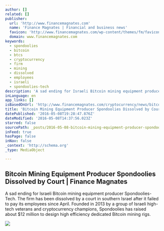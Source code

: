 ```yaml
---
author: []
related: []
publisher:
  url: 'http://www.financemagnates.com'
  name: 'Finance Magnates | Financial and business news'
  favicon: 'http://www.financemagnates.com/wp-content/themes/fm/favicon.ico'
  domain: www.financemagnates.com
keywords:
  - spondoolies
  - bitcoin
  - btcs
  - cryptocurrency
  - firm
  - mining
  - dissolved
  - employees
  - israeli
  - spondoolies-tech
description: 'A sad ending for Israeli Bitcoin mining equipment producer Spondoolies-Tech. The firm has been dissolved by a court in southern Israel after it failed to pay its employees since April. Founded in 2013 by a group of Israeli high-tech veterans and cryptocurrency champions, Spondoolies has raised about $12 million to design high efficiency dedicated Bitcoin mining rigs.'
inLanguage: en
app_links: []
isBasedOnUrl: 'http://www.financemagnates.com/cryptocurrency/news/bitcoin-mining-equipment-producer-spondoolies-dissolved-court/'
title: 'Bitcoin Mining Equipment Producer Spondoolies Dissolved by Court | Finance Magnates'
datePublished: '2016-05-08T19:28:47.876Z'
dateModified: '2016-05-08T14:37:56.023Z'
starred: false
sourcePath: _posts/2016-05-08-bitcoin-mining-equipment-producer-spondoolies-dissolved-by-c.md
inFeed: true
hasPage: false
inNav: false
_context: 'http://schema.org'
_type: MediaObject

---
```

<article style=""><h1>Bitcoin Mining Equipment Producer Spondoolies Dissolved by Court | Finance Magnates</h1><p>A sad ending for Israeli Bitcoin mining equipment producer Spondoolies-Tech. The firm has been dissolved by a court in southern Israel after it failed to pay its employees since April. Founded in 2013 by a group of Israeli high-tech veterans and cryptocurrency champions, Spondoolies has raised about $12 million to design high efficiency dedicated Bitcoin mining rigs.</p><img src="http://www.financemagnates.com/wp-content/uploads/2015/12/BTCS.jpg" /></article>